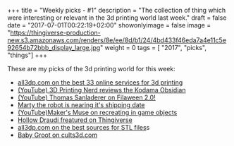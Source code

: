 +++
title = "Weekly picks - #1"
description = "The collection of thing which were interesting or relevant in the 3d printing world last week."
draft = false
date = "2017-07-01T00:22:19+02:00"
showonlyimage = false
image = "https://thingiverse-production-new.s3.amazonaws.com/renders/8e/ee/8d/b1/24/4bd433f46eda7a4e11c5e92654b72bbb_display_large.jpg"
weight = 0
tags = [ "2017", "picks", "things"]
+++
<!--more-->
These are my picks of the 3d printing world for this week:

- [all3dp.com on the best 33 online services for 3d printing](https://all3dp.com/1/best-online-3d-printing-service-3d-print-services/)
- [(YouTube) 3D Printing Nerd reviews the Kodama Obsidian](https://www.youtube.com/watch?v=XLX0bsRJGa0)
- [(YouTube) Thomas Sanladerer on Filaween 2.0!](https://www.youtube.com/watch?v=nlIFMy4vIeM)
- [Marty the robot is nearing it's shipping date](https://www.indiegogo.com/projects/marty-the-robot-education#/)
- [(YouTube)Maker's Muse on recreating in game objects](https://www.youtube.com/watch?v=chWp3VRXw5U&t=2s)
- [Hollow Draudi freatured on Thingiverse](https://www.thingiverse.com/thing:948565)
- [all3dp.com on the best sources for STL files](https://all3dp.com/1/free-stl-files-3d-printer-models-3d-print-files-stl-download/)s
- [Baby Groot on cults3d.com](https://cults3d.com/en/art/baby-groot)
